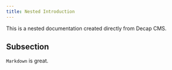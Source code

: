```yaml
---
title: Nested Introduction
---
```

This is a nested documentation created directly from Decap CMS.

## Subsection

`Markdown` is great.
